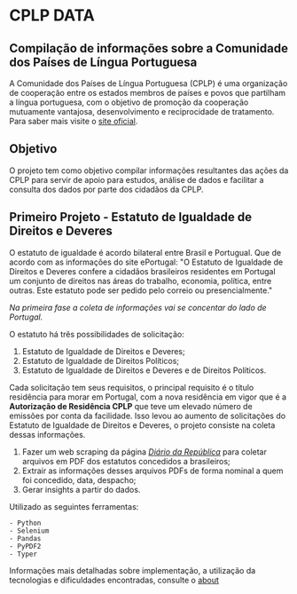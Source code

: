 # CPLP DATA

## Compilação de informações sobre a Comunidade dos Países de Língua Portuguesa

A Comunidade dos Países de Língua Portuguesa (CPLP) é uma organização de cooperação entre os estados membros de países e povos que partilham a língua portuguesa, com o objetivo de promoção da cooperação mutuamente vantajosa, desenvolvimento e reciprocidade de tratamento. Para saber mais visite o [site oficial](https://www.cplp.org/).

## Objetivo

O projeto tem como objetivo compilar informações resultantes das ações da CPLP para servir de apoio para estudos, análise de dados e facilitar a consulta dos dados por parte dos cidadãos da CPLP.

## Primeiro Projeto - Estatuto de Igualdade de Direitos e Deveres

O estatuto de igualdade é acordo bilateral entre Brasil e Portugual. Que de acordo com as informações do site ePortugal: "O Estatuto de Igualdade de Direitos e Deveres confere a cidadãos brasileiros residentes em Portugal um conjunto de direitos nas áreas do trabalho, economia, política, entre outras. Este estatuto pode ser pedido pelo correio ou presencialmente."

*Na primeira fase a coleta de informações vai se concentar do lado de Portugal.*

O estatuto há três possibilidades de solicitação: 
1) Estatuto de Igualdade de Direitos e Deveres;
2) Estatuto de Igualdade de Direitos Políticos;
3) Estatuto de Igualdade de Direitos e Deveres e de Direitos Políticos.

Cada solicitação tem seus requisitos, o principal requisito é o título residência para morar em Portugal, com a nova residência em vigor que é a **Autorização de Residência CPLP** que teve um elevado número de emissões por conta da facilidade. Isso levou ao aumento de solicitações do Estatuto de Igualdade de Direitos e Deveres, o projeto consiste na coleta dessas informações.

1) Fazer um web scraping da página [*Diário da República*](https://diariodarepublica.pt/dr/home) para coletar arquivos em PDF dos estatutos concedidos a brasileiros;
2) Extrair as informações desses arquivos PDFs de forma nominal a quem foi concedido, data, despacho;
3) Gerar insights a partir do dados.

Utilizado as seguintes ferramentas:
```
- Python
- Selenium
- Pandas
- PyPDF2
- Typer
```

Informações mais detalhadas sobre implementação, a utilização da tecnologias e dificuldades encontradas, consulte o [about](ABOUT.md)
